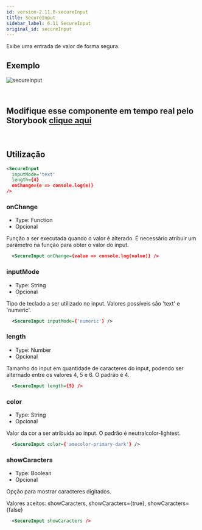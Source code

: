 ```yaml
---
id: version-2.11.0-secureInput
title: SecureInput
sidebar_label: 6.11 SecureInput
original_id: secureInput
---
```


Exibe uma entrada de valor de forma segura.

## Exemplo

![secureinput](assets/images_components/v2.0.0/secureinput.png)

<br>

## Modifique esse componente em tempo real pelo Storybook [clique aqui](https://ame-miniapp-components.calindra.com.br/storybook/?path=/story/intera%C3%A7%C3%B5es-secureinput--basic)

<br>

## Utilização

```xml
<SecureInput
  inputMode='text'
  length={4}
  onChange={e => console.log(e)}
/>
```

### onChange

- Type: Function
- Opcional

Função a ser executada quando o valor é alterado. É necessário atribuir um parâmetro na função para obter o valor do input.

```xml
  <SecureInput onChange={value => console.log(value)} />
```

### inputMode

- Type: String
- Opcional

Tipo de teclado a ser utilizado no input. Valores possíveis são 'text' e 'numeric'.

```xml
  <SecureInput inputMode={'numeric'} />
```

### length

- Type: Number
- Opcional

Tamanho do input em quantidade de caracteres do input, podendo ser alternado entre os valores 4, 5 e 6. O padrão é 4.

```xml
  <SecureInput length={5} />
```

### color

- Type: String
- Opcional

Valor da cor a ser atribuída ao input. O padrão é neutralcolor-lightest.

```xml
  <SecureInput color={'amecolor-primary-dark'} />
```

### showCaracters

- Type: Boolean
- Opcional

Opção para mostrar caracteres digitados. 

Valores aceitos: showCaracters, showCaracters={true}, showCaracters={false}

```xml
  <SecureInput showCaracters />
```
